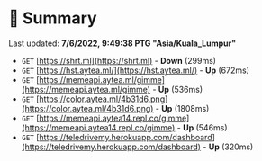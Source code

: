 # 📖 Summary
Last updated: **7/6/2022, 9:49:38 PTG "Asia/Kuala_Lumpur"**

- `GET` [https://shrt.ml](https://shrt.ml) - **Down** (299ms)
- `GET` [https://hst.aytea.ml/](https://hst.aytea.ml/) - **Up** (672ms)
- `GET` [https://memeapi.aytea.ml/gimme](https://memeapi.aytea.ml/gimme) - **Up** (536ms)
- `GET` [https://color.aytea.ml/4b31d6.png](https://color.aytea.ml/4b31d6.png) - **Up** (1808ms)
- `GET` [https://memeapi.aytea14.repl.co/gimme](https://memeapi.aytea14.repl.co/gimme) - **Up** (546ms)
- `GET` [https://teledrivemy.herokuapp.com/dashboard](https://teledrivemy.herokuapp.com/dashboard) - **Up** (320ms)
